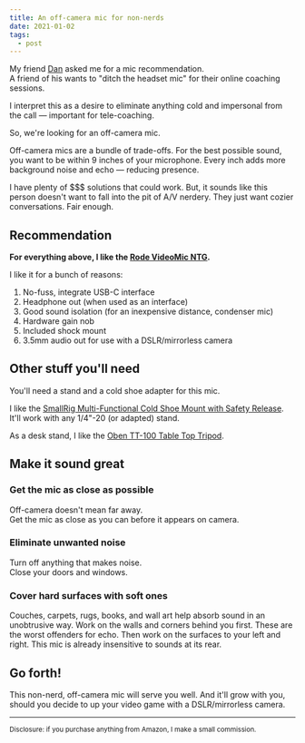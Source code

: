 ```yaml
---
title: An off-camera mic for non-nerds
date: 2021-01-02
tags:
  - post
---
```


My friend [Dan](https://www.danott.co) asked me for a mic recommendation.  
A friend of his wants to "ditch the headset mic" for their online coaching sessions.

I interpret this as a desire to eliminate anything cold and impersonal from the call — important for tele-coaching.

So, we're looking for an off-camera mic.

Off-camera mics are a bundle of trade-offs. For the best possible sound, you want to be within 9 inches of your microphone. Every inch adds more background noise and echo — reducing presence.

I have plenty of $$$ solutions that could work. But, it sounds like this person doesn't want to fall into the pit of A/V nerdery. They just want cozier conversations. Fair enough.

## Recommendation

**For everything above, I like the [Rode VideoMic NTG](https://www.amazon.com/Rode-VideoMic-Camera-Shotgun-Microphone/dp/B081S9BCHF/ref=sr_1_3?dchild=1&keywords=rode+videomic+ntg&qid=1609624982&sr=8-3).**

I like it for a bunch of reasons:

1. No-fuss, integrate USB-C interface
1. Headphone out (when used as an interface)
1. Good sound isolation (for an inexpensive distance, condenser mic)
1. Hardware gain nob
1. Included shock mount
1. 3.5mm audio out for use with a DSLR/mirrorless camera

## Other stuff you'll need

You'll need a stand and a cold shoe adapter for this mic.

I like the [SmallRig Multi-Functional Cold Shoe Mount with Safety Release](https://amzn.to/3hC2GRL). It'll work with any 1/4"-20 (or adapted) stand.

As a desk stand, I like the [Oben TT-100 Table Top Tripod](https://amzn.to/2LjH9By).

## Make it sound great

### Get the mic as close as possible

Off-camera doesn't mean far away.  
Get the mic as close as you can before it appears on camera.

### Eliminate unwanted noise

Turn off anything that makes noise.  
Close your doors and windows.

### Cover hard surfaces with soft ones

Couches, carpets, rugs, books, and wall art help absorb sound in an unobtrusive way.
Work on the walls and corners behind you first. These are the worst offenders for echo. Then work on the surfaces to your left and right. This mic is already insensitive to sounds at its rear.

## Go forth!

This non-nerd, off-camera mic will serve you well.
And it'll grow with you, should you decide to up your video game with a DSLR/mirrorless camera.

---

<small>Disclosure: if you purchase anything from Amazon, I make a small commission.</small>
